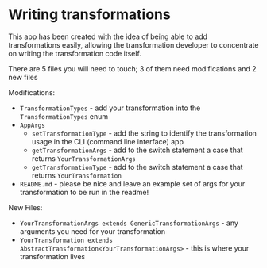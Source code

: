 # Writing transformations #

This app has been created with the idea of being able to add transformations easily, allowing the transformation developer to concentrate on writing the transformation code itself.

There are 5 files you will need to touch; 3 of them need modifications and 2 new files

Modifications:

* `TransformationTypes` - add your transformation into the `TransformationTypes` enum
* `AppArgs`
  * `setTransformationType` - add the string to identify the transformation usage in the CLI (command line interface) app
  * `getTransformationArgs` - add to the switch statement a case that returns `YourTransformationArgs`
  * `getTransformationType` - add to the switch statement a case that returns `YourTransformation`
* `README.md` - please be nice and leave an example set of args for your transformation to be run in the readme!

New Files:

* `YourTransformationArgs extends GenericTransformationArgs` - any arguments you need for your transformation
* `YourTransformation extends AbstractTransformation<YourTransformationArgs>` - this is where your transformation lives